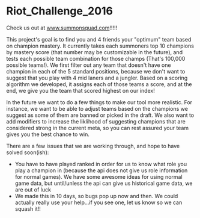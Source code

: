 # Riot_Challenge_2016

Check us out at www.summonsquad.com!!!!!

This project's goal is to find you and 4 friends your "optimum" team based on champion mastery.  It currently takes each summoners top 10 champions by mastery score (that number may be customizable in the future), and tests each possible team combination for those champs (That's 100,000 possible teams!).  We first filter out any team that doesn't have one champion in each of the 5 standard positions, because we don't want to suggest that you play with 4 mid laners and a jungler.  Based on a scoring algorithm we developed, it assigns each of those teams a score, and at the end, we give you the team that scored highest on our index!

In the future we want to do a few things to make our tool more realistic.  For instance, we want to be able to adjust teams based on the champions we suggest as some of them are banned or picked in the draft.  We also want to add modifiers to increase the liklihood of suggesting champions that are considered strong in the current meta, so you can rest assured your team gives you the best chance to win.

There are a few issues that we are working through, and hope to have solved soon(ish):

* You have to have played ranked in order for us to know what role you play a champion in (because the api does not give us role information for normal games).  We have some awesome ideas for using normal game data, but until/unless the api can give us historical game data, we are out of luck
* We made this in 10 days, so bugs pop up now and then.  We could actually really use your help...if you see one, let us know so we can squash it!!
